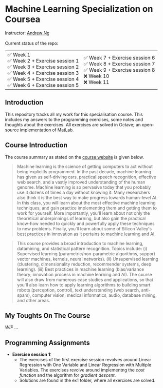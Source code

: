 # Machine Learning Specialization on Coursea

Instructor: [Andrew Ng](http://www.andrewng.org/) <br><br>
Current status of the repo:
<table border="0">
 <tr>
    <td>
        ✅ Week 1 <br>
        ✅ Week 2 + Exercise session 1 <br>
        ✅ Week 3 + Exercise session 2 <br>
        ✅ Week 4 + Exercise session 3 <br>
        ✅ Week 5 + Exercise session 4 <br>
        ✅ Week 6 + Exercise session 5 <br>
    </td>
    <td>
        ✅ Week 7 + Exercise session 6 <br>
        ✅ Week 8 + Exercise session 7 <br>
        ✅ Week 9 + Exercise session 8 <br>
        ❌ Week 10 <br>
        ❌ Week 11 <br>
    </td>
 </tr>
</table>

## Introduction
This repository tracks all my work for this specialisation course. This includes my answers to the programming exercises, some notes and thoughts about the exercises. All exercises are solved in Octave; an open-source implementation of MatLab.

## Course Introduction
The course summary as stated on the [course website](https://www.coursera.org/learn/machine-learning) is given below.

>Machine learning is the science of getting computers to act without being explicitly programmed. In the past decade, machine learning has given us self-driving cars, practical speech recognition, effective web search, and a vastly improved understanding of the human genome. Machine learning is so pervasive today that you probably use it dozens of times a day without knowing it. Many researchers also think it is the best way to make progress towards human-level AI. In this class, you will learn about the most effective machine learning techniques, and gain practice implementing them and getting them to work for yourself. More importantly, you'll learn about not only the theoretical underpinnings of learning, but also gain the practical know-how needed to quickly and powerfully apply these techniques to new problems. Finally, you'll learn about some of Silicon Valley's best practices in innovation as it pertains to machine learning and AI.

>This course provides a broad introduction to machine learning, datamining, and statistical pattern recognition. Topics include: (i) Supervised learning (parametric/non-parametric algorithms, support vector machines, kernels, neural networks). (ii) Unsupervised learning (clustering, dimensionality reduction, recommender systems, deep learning). (iii) Best practices in machine learning (bias/variance theory; innovation process in machine learning and AI). The course will also draw from numerous case studies and applications, so that you'll also learn how to apply learning algorithms to building smart robots (perception, control), text understanding (web search, anti-spam), computer vision, medical informatics, audio, database mining, and other areas. 

## My Toughts On The Course
*WIP ...*

## Programming Assignments

- **Exercise session 1:**
    - The exercises of the first exercise session revolves around Linear Regression with One Variable and Linear Regression with Multiple Variables. The exercises revolve around implementng the *cost function* and the algorithm for *gradient descent*. 
    - Solutions are found in the ex1 folder, where all exercises are solved.

